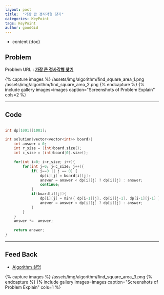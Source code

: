 ```yaml
---
layout: post
title:  "가장 큰 정사각형 찾기"
categories: KeyPoint
tags: KeyPoint
author: goodGid
---
```

* content
{:toc}

## Problem 
Problem URL : **[가장 큰 정사각형 찾기](https://programmers.co.kr/learn/courses/30/lessons/12905)**


{% capture images %}
    /assets/img/algorithm/find_square_area_1.png
    /assets/img/algorithm/find_square_area_2.png
{% endcapture %}
{% include gallery images=images caption="Screenshots of Problem Explain" cols=2 %}

---




## Code

``` cpp

int dp[1001][1001];

int solution(vector<vector<int>> board){
    int answer = 0;
    int r_size = (int)board.size();
    int c_size = (int)board[0].size();
    
    for(int i=0; i<r_size; i++){
        for(int j=0; j<c_size; j++){
            if( i==0 || j == 0) {
                dp[i][j] = board[i][j];
                answer = answer < dp[i][j] ? dp[i][j] : answer;
                continue;
            }
            if(board[i][j]){
                dp[i][j] = min({ dp[i-1][j], dp[i][j-1], dp[i-1][j-1] }) + 1;
                answer = answer < dp[i][j] ? dp[i][j] : answer;
            }
        }
    }
    answer *=  answer;
    
    return answer;
}

```


---

## Feed Back 

* [Algorithm 설명](http://ksj14.tistory.com/entry/BackJoon1915-%EA%B0%80%EC%9E%A5-%ED%81%B0-%EC%A0%95%EC%82%AC%EA%B0%81%ED%98%95)

{% capture images %}
    /assets/img/algorithm/find_square_area_3.png
{% endcapture %}
{% include gallery images=images caption="Screenshots of Problem Explain" cols=1 %}

